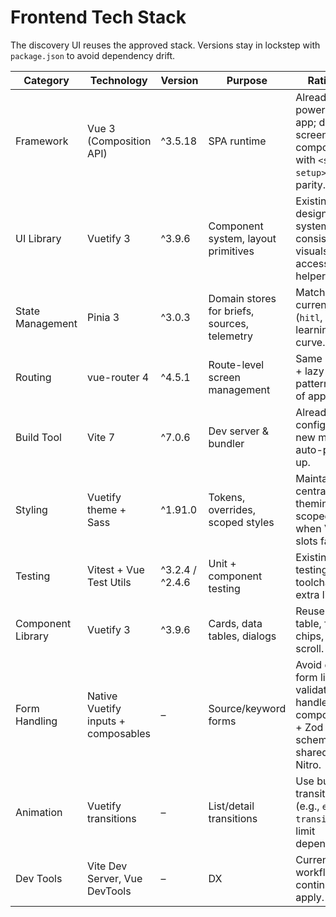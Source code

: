 # Frontend Tech Stack
The discovery UI reuses the approved stack. Versions stay in lockstep with `package.json` to avoid dependency drift.

| Category | Technology | Version | Purpose | Rationale |
| --- | --- | --- | --- | --- |
| Framework | Vue 3 (Composition API) | ^3.5.18 | SPA runtime | Already powers the app; discovery screens composed with `<script setup>` for parity. |
| UI Library | Vuetify 3 | ^3.9.6 | Component system, layout primitives | Existing design system; gives consistent visuals and accessibility helpers. |
| State Management | Pinia 3 | ^3.0.3 | Domain stores for briefs, sources, telemetry | Matches current stores (`hitl`, `ui`); no learning curve. |
| Routing | vue-router 4 | ^4.5.1 | Route-level screen management | Same history + lazy-load pattern as rest of app. |
| Build Tool | Vite 7 | ^7.0.6 | Dev server & bundler | Already configured; new modules auto-picked up. |
| Styling | Vuetify theme + Sass | ^1.91.0 | Tokens, overrides, scoped styles | Maintains central theming; only scoped Sass when Vuetify slots fall short. |
| Testing | Vitest + Vue Test Utils | ^3.2.4 / ^2.4.6 | Unit + component testing | Existing testing toolchain; no extra libs. |
| Component Library | Vuetify 3 | ^3.9.6 | Cards, data tables, dialogs | Reuse data table, filter chips, virtual scroll. |
| Form Handling | Native Vuetify inputs + composables | – | Source/keyword forms | Avoid extra form libs; validation handled via composables + Zod schemas shared from Nitro. |
| Animation | Vuetify transitions | – | List/detail transitions | Use built-in transitions (e.g., `expand-transition`) to limit dependencies. |
| Dev Tools | Vite Dev Server, Vue DevTools | – | DX | Current dev workflow continues to apply. |
